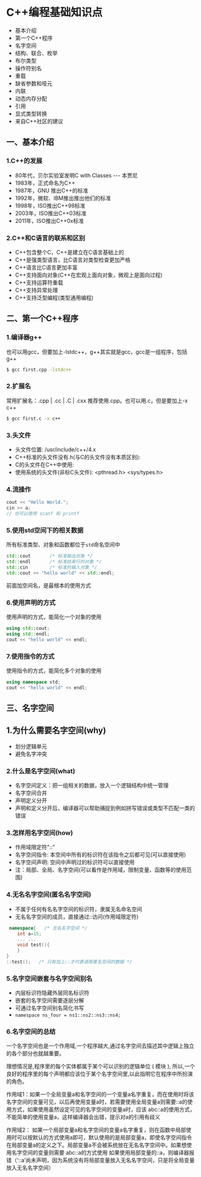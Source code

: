 # C++编程基础知识点

- 基本介绍
- 第一个C++程序
- 名字空间
- 结构、联合、枚举
- 布尔类型
- 操作符别名
- 重载
- 缺省参数和哑元
- 内联
- 动态内存分配
- 引用
- 显式类型转换
- 来自C++社区的建议

## 一、基本介绍
### 1.C++的发展
- 80年代，贝尔实验室发明C with Classes   --- 本贾尼
- 1983年，正式命名为C++
- 1987年，GNU 推出C++的标准
- 1992年，微软、IBM推出推出他们的标准
- 1998年，ISO推出C++98标准
- 2003年，ISO推出C++03标准
- 2011年，ISO推出C++0x标准

### 2.C++和C语言的联系和区别
- C++包含整个C，C++是建立在C语言基础上的
- C++是强类型语言，比C语言对类型检查更加严格
- C++语言比C语言更加丰富
- C++支持面向对象(C++在宏观上面向对象，微观上是面向过程)
- C++支持运算符重载
- C++支持异常处理
- C++支持泛型编程(类型通用编程)

## 二、第一个C++程序
### 1.编译器g++
也可以用gcc，但要加上-lstdc++，g++其实就是gcc，gcc是一组程序，包括g++
```bash
$ gcc first.cpp -lstdc++
```
### 2.扩展名
常用扩展名：.cpp | .cc | .C | .cxx 推荐使用.cpp。也可以用.c，但是要加上-x c++    
```bash
$ gcc first.c -x c++
```
### 3.头文件
- 头文件位置: /usr/include/c++/4.x
- C++标准的头文件没有.h(与C的头文件没有本质区别): <iostream>
- C的头文件在C++中使用: <cstdio> <cstring> <ctime>
- 使用系统的头文件(非标C头文件): <pthread.h> <sys/types.h>

### 4.流操作
```cpp
cout << "Hello World.";
cin >> a;
// 也可以使用 scanf 和 printf
```
### 5.使用std空间下的相关数据
所有标准类型、对象和函数都位于`std`命名空间中
```cpp
std::cout       /* 标准输出对象 */
std::endl       /* 标准结束行的对象 */
std::cin        /* 标准的输入对象 */
std::cout << "hello world" << std::endl;
```
前面加空间名，是最根本的使用方式

### 6.使用声明的方式
使用声明的方式，能简化一个对象的使用
```cpp
using std::cout;
using std::endl;
cout << "hello world" << endl;
```
### 7.使用指令的方式
使用指令的方式，能简化多个对象的使用
```cpp
using namespace std;
cout << "hello world" << endl;
```
## 三、名字空间
## 1.为什么需要名字空间(why)
- 划分逻辑单元
- 避免名字冲突

### 2.什么是名字空间(what)
- 名字空间定义：把一组相关的数据，放入一个逻辑结构中统一管理
- 名字空间合并
- 声明定义分开
- 声明和定义分开后，编译器可以帮助捕捉到例如拼写错误或类型不匹配一类的错误

### 3.怎样用名字空间(how)
- 作用域限定符"::"
- 名字空间指令: 本空间中所有的标识符在该指令之后都可见(可以直接使用)
- 名字空间声明: 空间中声明过的标识符可以直接使用
- 注：局部、全局、名字空间(可以看作是作用域，限制变量、函数等的使用范围)

### 4.无名名字空间(匿名名字空间)
- 不属于任何有名名字空间的标识符，隶属无名命名空间
- 无名名字空间的成员，直接通过::访问(作用域限定符)
```cpp
 namespace{   /* 无名名字空间 */
    int a=15;
    ... ...
    void test(){
    }
}
::test();   /* 只有加上::才代表调用匿名空间的数据 */
```

### 5.名字空间嵌套与名字空间别名
- 内层标识符隐藏外层同名标识符
- 嵌套的名字空间需要逐层分解
- 可通过名字空间别名简化书写
- `namespace ns_four = ns1::ns2::ns3::ns4;`

### 6.名字空间的总结
一个名字空间也是一个作用域,一个程序越大,通过名字空间去描述其中逻辑上独立的各个部分也就越重要。

理想情况是,程序里的每个实体都属于某个可以识别的逻辑单位 ( 模块 ), 所以,一个良好的程序里的每个声明都应该位于某个名字空间里,以此指明它在程序中所扮演的角色。

作用域1：如果一个全局变量a和名字空间的一个变量a名字重复，而在使用时将该名字空间的变量可见，以后再使用变量a时，若需要使用全局变量a则需要::a的使用方式，如果使用虽然设定可见的名字空间的变量a时，应该 abc::a的使用方式，不能简单的使用变量a，这样编译器会出错，提示对a的引用有歧义

作用域2： 如果一个局部变量a和名字空间的变量a名字重复，则在函数中局部使用时可以按默认的方式使用a即可，默认使用的是局部变量a，即使名字空间指令在局部变量a的定义之下。局部变量a不会被系统放在无名名字空间中。如果想使用名字空间的变量则需要   abc::a的方式使用
    如果使用局部变量的::a，则编译器报错（‘::a’尚未声明，因为系统没有将局部变量放入无名名字空间，只是将全局变量放入无名名字空间）
